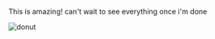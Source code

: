 This is amazing! can't wait to see everything once i'm done

![donut](https://user-images.githubusercontent.com/89275143/190877498-9e63e34a-f735-494f-8917-7be36ec77aad.png)

